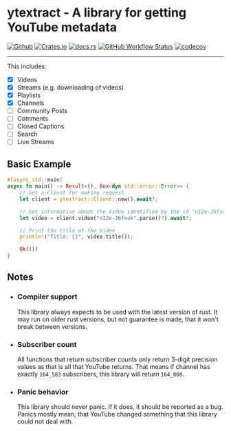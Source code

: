 # ytextract - A library for getting YouTube metadata

[![Github](https://img.shields.io/badge/github-ATiltedTree/ytextract-8da0cb?style=for-the-badge&labelColor=555555&logo=github)](https://github.com/ATiltedTree/ytextract)
[![Crates.io](https://img.shields.io/crates/v/ytextract?style=for-the-badge&logo=rust)](https://crates.io/crates/ytextract)
[![docs.rs](https://img.shields.io/docsrs/ytextract?color=teal&style=for-the-badge)](https://docs.rs/ytextract)
[![GitHub Workflow Status](https://img.shields.io/github/workflow/status/ATiltedTree/ytextract/Test?style=for-the-badge)](https://github.com/ATiltedTree/ytextract/actions/workflows/test.yml)
[![codecov](https://codecov.io/gh/ATiltedTree/ytextract/branch/main/graph/badge.svg?token=6CFXYPTNV7)](https://codecov.io/gh/ATiltedTree/ytextract)

---

This includes:

- [x] Videos
- [x] Streams (e.g. downloading of videos)
- [x] Playlists
- [x] Channels
- [ ] Community Posts
- [ ] Comments
- [ ] Closed Captions
- [ ] Search
- [ ] Live Streams

## Basic Example

```rust
#[async_std::main]
async fn main() -> Result<(), Box<dyn std::error::Error>> {
    // Get a Client for making request
    let client = ytextract::Client::new().await?;

    // Get information about the Video identified by the id "nI2e-J6fsuk".
    let video = client.video("nI2e-J6fsuk".parse()?).await?;

    // Print the title of the Video
    println!("Title: {}", video.title());

    Ok(())
}
```

## Notes

- ### Compiler support

    This library always expects to be used with the latest version of rust. It
    may run on older rust versions, but not guarantee is made, that it won't
    break between versions.

- ### Subscriber count

    All functions that return subscriber counts only return 3-digit precision
    values as that is all that YouTube returns. That means if channel has
    exactly `164_583` subscribers, this library will return `164_000`.

- ### Panic behavior

    This library should never panic. If it does, it should be reported as a
    bug. Panics mostly mean, that YouTube changed something that this library
    could not deal with.
